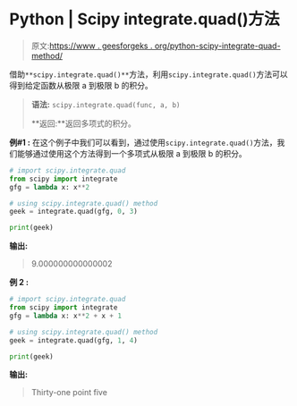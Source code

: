 # Python | Scipy integrate.quad()方法

> 原文:[https://www . geesforgeks . org/python-scipy-integrate-quad-method/](https://www.geeksforgeeks.org/python-scipy-integrate-quad-method/)

借助`**scipy.integrate.quad()**`方法，利用`scipy.integrate.quad()`方法可以得到给定函数从极限 a 到极限 b 的积分。

> **语法:** `scipy.integrate.quad(func, a, b)`
> 
> **返回:**返回多项式的积分。

**例#1 :**
在这个例子中我们可以看到，通过使用`scipy.integrate.quad()`方法，我们能够通过使用这个方法得到一个多项式从极限 a 到极限 b 的积分。

```py
# import scipy.integrate.quad
from scipy import integrate
gfg = lambda x: x**2

# using scipy.integrate.quad() method
geek = integrate.quad(gfg, 0, 3)

print(geek)
```

**输出:**

> 9.000000000000002

**例 2 :**

```py
# import scipy.integrate.quad
from scipy import integrate
gfg = lambda x: x**2 + x + 1

# using scipy.integrate.quad() method
geek = integrate.quad(gfg, 1, 4)

print(geek)
```

**输出:**

> Thirty-one point five